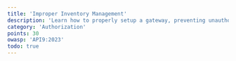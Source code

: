 ```yaml
---
title: 'Improper Inventory Management'
description: 'Learn how to properly setup a gateway, preventing unauthorized access to the underlying API.'
category: 'Authorization'
points: 30
owasp: 'API9:2023'
todo: true
---
```

